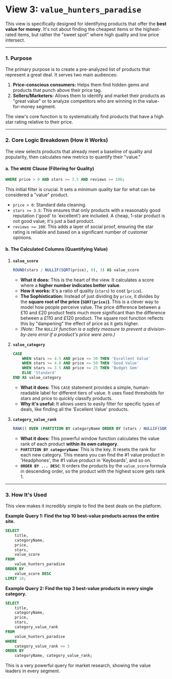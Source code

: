 # View 3: `value_hunters_paradise`

This view is specifically designed for identifying products that offer the **best value for money**. It's not about finding the cheapest items or the highest-rated items, but rather the "sweet spot" where high quality and low price intersect.

---

### 1. Purpose

The primary purpose is to create a pre-analyzed list of products that represent a great deal. It serves two main audiences:
1.  **Price-conscious consumers:** Helps them find hidden gems and products that punch above their price tag.
2.  **Sellers/Marketers:** Allows them to identify and market their products as "great value" or to analyze competitors who are winning in the value-for-money segment.

The view's core function is to systematically find products that have a high star rating relative to their price.

---

### 2. Core Logic Breakdown (How it Works)

The view selects products that already meet a baseline of quality and popularity, then calculates new metrics to quantify their "value."

#### a. The `WHERE` Clause (Filtering for Quality)

```sql
WHERE price > 0 AND stars >= 3.5 AND reviews >= 100;
```
This initial filter is crucial. It sets a minimum quality bar for what can be considered a "value" product.
*   `price > 0`: Standard data cleaning.
*   `stars >= 3.5`: This ensures that only products with a reasonably good reputation ('good' to 'excellent') are included. A cheap, 1-star product is not good value; it's just a bad product.
*   `reviews >= 100`: This adds a layer of social proof, ensuring the star rating is reliable and based on a significant number of customer opinions.

#### b. The Calculated Columns (Quantifying Value)

1.  **`value_score`**
    ```sql
    ROUND(stars / NULLIF(SQRT(price), 0), 3) AS value_score
    ```
    *   **What it does:** This is the heart of the view. It calculates a score where a **higher number indicates better value**.
    *   **How it works:** It's a ratio of quality (`stars`) to cost (`price`).
    *   **The Sophistication:** Instead of just dividing by `price`, it divides by the **square root of the price (`SQRT(price)`)**. This is a clever way to model how people perceive value. The price difference between a £10 and £20 product feels much more significant than the difference between a £110 and £120 product. The square root function reflects this by "dampening" the effect of price as it gets higher.
    *   *(Note: The `NULLIF` function is a safety measure to prevent a division-by-zero error if a product's price were zero.)*

2.  **`value_category`**
    ```sql
    CASE
        WHEN stars >= 4.5 AND price <= 30 THEN 'Excellent Value'
        WHEN stars >= 4.0 AND price <= 50 THEN 'Good Value'
        WHEN stars >= 3.5 AND price <= 25 THEN 'Budget Gem'
        ELSE 'Standard'
    END AS value_category
    ```
    *   **What it does:** This `CASE` statement provides a simple, human-readable label for different tiers of value. It uses fixed thresholds for stars and price to quickly classify products.
    *   **Why it's useful:** It allows users to easily filter for specific types of deals, like finding all the 'Excellent Value' products.

3.  **`category_value_rank`**
    ```sql
    RANK() OVER (PARTITION BY categoryName ORDER BY (stars / NULLIF(SQRT(price), 0)) DESC) AS category_value_rank
    ```
    *   **What it does:** This powerful window function calculates the value rank of each product **within its own category**.
    *   **`PARTITION BY categoryName`**: This is the key. It resets the rank for each new category. This means you can find the #1 value product in 'Headphones', the #1 value product in 'Keyboards', and so on.
    *   **`ORDER BY ... DESC`**: It orders the products by the `value_score` formula in descending order, so the product with the highest score gets rank 1.

---

### 3. How It's Used

This view makes it incredibly simple to find the best deals on the platform.

**Example Query 1: Find the top 10 best-value products across the entire site.**
```sql
SELECT
    title,
    categoryName,
    price,
    stars,
    value_score
FROM
    value_hunters_paradise
ORDER BY
    value_score DESC
LIMIT 10;
```

**Example Query 2: Find the top 3 best-value products in every single category.**
```sql
SELECT
    title,
    categoryName,
    price,
    stars,
    category_value_rank
FROM
    value_hunters_paradise
WHERE
    category_value_rank <= 3
ORDER BY
    categoryName, category_value_rank;
```
This is a very powerful query for market research, showing the value leaders in every segment.
